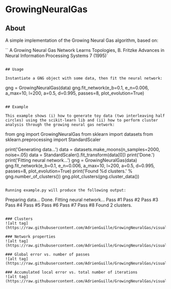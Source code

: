 # GrowingNeuralGas

## About

A simple implementation of the Growing Neural Gas algorithm, based on:

``
A Growing Neural Gas Network Learns Topologies, B. Fritzke
Advances in Neural Information Processing Systems 7 (1995)`
```

## Usage

Instantiate a GNG object with some data, then fit the neural network:

```
gng = GrowingNeuralGas(data)
gng.fit_network(e_b=0.1, e_n=0.006, a_max=10, l=200, a=0.5, d=0.995, passes=8, plot_evolution=True)
```

## Example

This example shows (i) how to generate toy data (two interleaving half circles) using the scikit-learn lib and (ii) how to perform cluster analysis through the growing neural gas network:

```
from gng import GrowingNeuralGas
from sklearn import datasets
from sklearn.preprocessing import StandardScaler

print('Generating data...')
data = datasets.make_moons(n_samples=2000, noise=.05) 
data = StandardScaler().fit_transform(data[0])
print('Done.')
print('Fitting neural network...')
gng = GrowingNeuralGas(data)
gng.fit_network(e_b=0.1, e_n=0.006, a_max=10, l=200, a=0.5, d=0.995, passes=8, plot_evolution=True)
print('Found %d clusters.' % gng.number_of_clusters())
gng.plot_clusters(gng.cluster_data())
```

Running example.py will produce the following output:

```
Preparing data...
Done.
Fitting neural network...
   Pass #1
   Pass #2
   Pass #3
   Pass #4
   Pass #5
   Pass #6
   Pass #7
   Pass #8
Found 2 clusters.
```

### Clusters
![alt tag](https://raw.githubusercontent.com/AdrienGuille/GrowingNeuralGas/visualization/clusters.png)

### Network properties
![alt tag](https://raw.githubusercontent.com/AdrienGuille/GrowingNeuralGas/visualization/network_properties.png)

### Global error vs. number of passes
![alt tag](https://raw.githubusercontent.com/AdrienGuille/GrowingNeuralGas/visualization/global_error.png)

### Accumulated local error vs. total number of iterations
![alt tag](https://raw.githubusercontent.com/AdrienGuille/GrowingNeuralGas/visualization/accumulated_local_error.png)

